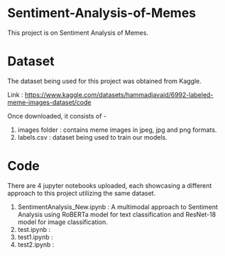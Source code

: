 # Sentiment-Analysis-of-Memes

This project is on Sentiment Analysis of Memes.


# Dataset

The dataset being used for this project was obtained from Kaggle.

Link : https://www.kaggle.com/datasets/hammadjavaid/6992-labeled-meme-images-dataset/code

Once downloaded, it consists of -
1. images folder : contains meme images in jpeg, jpg and png formats.
2. labels.csv : dataset being used to train our models.

# Code

There are 4 jupyter notebooks uploaded, each showcasing a different approach to this project utilizing the same dataset.

1. SentimentAnalysis_New.ipynb : A multimodal approach to Sentiment Analysis using RoBERTa model for text classification and ResNet-18 model for image classification.
2. test.ipynb :
3. test1.ipynb :
4. test2.ipynb :

